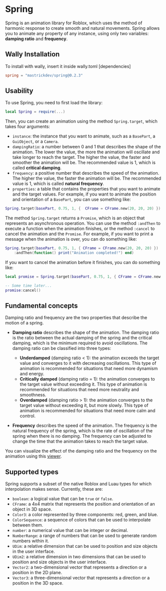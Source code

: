 # Spring

Spring is an animation library for Roblox, which uses the method of harmonic response to create smooth and natural movements. Spring allows you to animate any property of any instance, using only two variables: **damping ratio** and **frequency**.

## Wally Installation

To install with wally, insert it inside wally.toml [dependencies]

```toml
spring = "mastrickdev/spring@0.2.3"
```

## Usability

To use Spring, you need to first load the library:

```lua
local Spring = require(...)
```

Then, you can create an animation using the method `Spring.target`, which takes four arguments:

- `instance`: the instance that you want to animate, such as a `BasePart`, a `GuiObject`, or a `Camera`.
- `dampingRatio`: a number between 0 and 1 that describes the shape of the animation. The lower the value, the more the animation will oscillate and take longer to reach the target. The higher the value, the faster and smoother the animation will be. The recommended value is 1, which is called **critical damping**.
- `frequency`: a positive number that describes the speed of the animation. The higher the value, the faster the animation will be. The recommended value is 1, which is called **natural frequency**.
- `properties`: a table that contains the properties that you want to animate and the target values. For example, if you want to animate the position and orientation of a `BasePart`, you can use something like:

```lua
Spring.target(basePart, 0.75, 1, {  CFrame = CFrame.new(20, 20, 20) })
```

The method `Spring.target` returns a `Promise`, which is an object that represents an asynchronous operation. You can use the method `:andThen` to execute a function when the animation finishes, or the method `:cancel` to cancel the animation and the `Promise`. For example, if you want to print a message when the animation is over, you can do something like:

```lua
Spring.target(basePart, 0.75, 1, { CFrame = CFrame.new(20, 20, 20) })
    :andThen(function() print("Animation completed!") end)
```

If you want to cancel the animation before it finishes, you can do something like:

```lua
local promise = Spring.target(basePart, 0.75, 1, { CFrame = CFrame.new(20, 20, 20) })

-- Some time later...
promise:cancel()
```

## Fundamental concepts

Damping ratio and frequency are the two properties that describe the motion of a spring.

- **Damping ratio** describes the shape of the animation. The damping ratio is the ratio between the actual damping of the spring and the critical damping, which is the minimum required to avoid oscillations. The damping ratio can be classified into three types:

    - **Underdamped** (damping ratio < 1): the animation exceeds the target value and converges to it with decreasing oscillations. This type of animation is recommended for situations that need more dynamism and energy.
    - **Critically damped** (damping ratio = 1): the animation converges to the target value without exceeding it. This type of animation is recommended for situations that need more neutrality and smoothness.
    - **Overdamped** (damping ratio > 1): the animation converges to the target value without exceeding it, but more slowly. This type of animation is recommended for situations that need more calm and control.

- **Frequency** describes the speed of the animation. The frequency is the natural frequency of the spring, which is the rate of oscillation of the spring when there is no damping. The frequency can be adjusted to change the time that the animation takes to reach the target value.

You can visualize the effect of the damping ratio and the frequency on the animation using this [viewer](https://www.desmos.com/calculator/rzvw27ljh9).

## Supported types

Spring supports a subset of the native Roblox and Luau types for which interpolation makes sense. Currently, these are:

- `boolean`: a logical value that can be `true` or `false`.
- `CFrame`: a 4x4 matrix that represents the position and orientation of an object in 3D space.
- `Color3`: a color represented by three components: red, green, and blue.
- `ColorSequence`: a sequence of colors that can be used to interpolate between them.
- `number`: a numerical value that can be integer or decimal.
- `NumberRange`: a range of numbers that can be used to generate random numbers within it.
- `UDim`: a relative dimension that can be used to position and size objects in the user interface.
- `UDim2`: a relative dimension in two dimensions that can be used to position and size objects in the user interface.
- `Vector2`: a two-dimensional vector that represents a direction or a position in the 2D plane.
- `Vector3`: a three-dimensional vector that represents a direction or a position in the 3D space.
